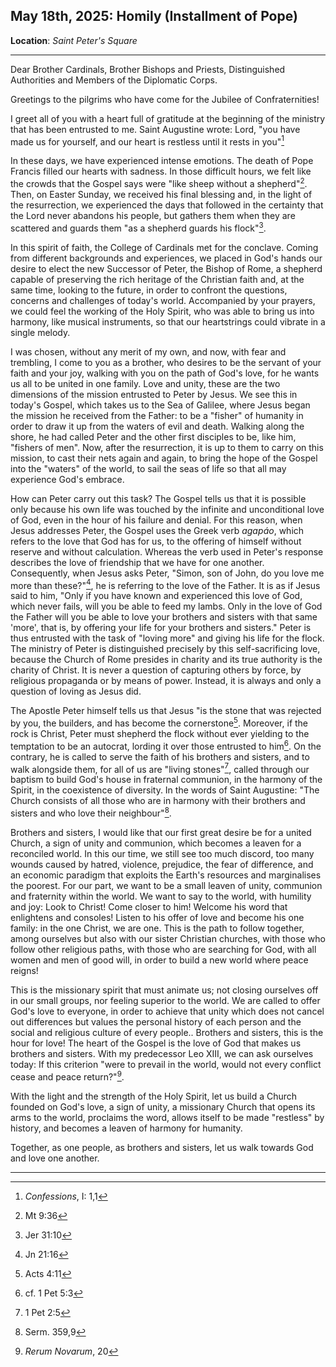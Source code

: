 ## May 18th, 2025: Homily (Installment of Pope)
**Location**: *Saint Peter's Square*
___
Dear Brother Cardinals, Brother Bishops and Priests, Distinguished Authorities and Members of the Diplomatic Corps. 

Greetings to the pilgrims who have come for the Jubilee of Confraternities! 

I greet all of you with a heart full of gratitude at the beginning of the ministry that has been entrusted to me. Saint Augustine wrote: Lord, "you have made us for yourself, and our heart is restless until it rests in you"[^1] 

In these days, we have experienced intense emotions. The death of Pope Francis filled our hearts with sadness. In those difficult hours, we felt like the crowds that the Gospel says were "like sheep without a shepherd"[^2]. Then, on Easter Sunday, we received his final blessing and, in the light of the resurrection, we experienced the days that followed in the certainty that the Lord never abandons his people, but gathers them when they are scattered and guards them "as a shepherd guards his flock"[^3]. 

In this spirit of faith, the College of Cardinals met for the conclave. Coming from different backgrounds and experiences, we placed in God's hands our desire to elect the new Successor of Peter, the Bishop of Rome, a shepherd capable of preserving the rich heritage of the Christian faith and, at the same time, looking to the future, in order to confront the questions, concerns and challenges of today's world. Accompanied by your prayers, we could feel the working of the Holy Spirit, who was able to bring us into harmony, like musical instruments, so that our heartstrings could vibrate in a single melody. 

I was chosen, without any merit of my own, and now, with fear and trembling, I come to you as a brother, who desires to be the servant of your faith and your joy, walking with you on the path of God's love, for he wants us all to be united in one family. 
Love and unity, these are the two dimensions of the mission entrusted to Peter by Jesus. 
We see this in today's Gospel, which takes us to the Sea of Galilee, where Jesus began the mission he received from the Father: to be a "fisher" of humanity in order to draw it up from the waters of evil and death. Walking along the shore, he had called Peter and the other first disciples to be, like him, "fishers of men". Now, after the resurrection, it is up to them to carry on this mission, to cast their nets again and again, to bring the hope of the Gospel into the "waters" of the world, to sail the seas of life so that all may experience God's embrace. 

How can Peter carry out this task? The Gospel tells us that it is possible only because his own life was touched by the infinite and unconditional love of God, even in the hour of his failure and denial. For this reason, when Jesus addresses Peter, the Gospel uses the Greek verb *agapáo*, which refers to the love that God has for us, to the offering of himself without reserve and without calculation. Whereas the verb used in Peter's response describes the love of friendship that we have for one another. Consequently, when Jesus asks Peter, "Simon, son of John, do you love me more than these?"[^4], he is referring to the love of the Father. It is as if Jesus said to him, "Only if you have known and experienced this love of God, which never fails, will you be able to feed my lambs. Only in the love of God the Father will you be able to love your brothers and sisters with that same 'more', that is, by offering your life for your brothers and sisters." 
Peter is thus entrusted with the task of "loving more" and giving his life for the flock. The ministry of Peter is distinguished precisely by this self-sacrificing love, because the Church of Rome presides in charity and its true authority is the charity of Christ. It is never a question of capturing others by force, by religious propaganda or by means of power. Instead, it is always and only a question of loving as Jesus did. 

The Apostle Peter himself tells us that Jesus "is the stone that was rejected by you, the builders, and has become the cornerstone[^5]. Moreover, if the rock is Christ, Peter must shepherd the flock without ever yielding to the temptation to be an autocrat, lording it over those entrusted to him[^6]. On the contrary, he is called to serve the faith of his brothers and sisters, and to walk alongside them, for all of us are "living stones"[^8], called through our baptism to build God's house in fraternal communion, in the harmony of the Spirit, in the coexistence of diversity. In the words of Saint Augustine: "The Church consists of all those who are in harmony with their brothers and sisters and who love their neighbour"[^7]. 

Brothers and sisters, I would like that our first great desire be for a united Church, a sign of unity and communion, which becomes a leaven for a reconciled world. 
In this our time, we still see too much discord, too many wounds caused by hatred, violence, prejudice, the fear of difference, and an economic paradigm that exploits the Earth's resources and marginalises the poorest. For our part, we want to be a small leaven of unity, communion and fraternity within the world. We want to say to the world, with humility and joy: Look to Christ! Come closer to him! Welcome his word that enlightens and consoles! Listen to his offer of love and become his one family: in the one Christ, we are one. This is the path to follow together, among ourselves but also with our sister Christian churches, with those who follow other religious paths, with those who are searching for God, with all women and men of good will, in order to build a new world where peace reigns! 

This is the missionary spirit that must animate us; not closing ourselves off in our small groups, nor feeling superior to the world. We are called to offer God's love to everyone, in order to achieve that unity which does not cancel out differences but values the personal history of each person and the social and religious culture of every people.. 
Brothers and sisters, this is the hour for love! The heart of the Gospel is the love of God that makes us brothers and sisters. With my predecessor Leo XIII, we can ask ourselves today: If this criterion "were to prevail in the world, would not every conflict cease and peace return?"[^9]. 

With the light and the strength of the Holy Spirit, let us build a Church founded on God's love, a sign of unity, a missionary Church that opens its arms to the world, proclaims the word, allows itself to be made "restless" by history, and becomes a leaven of harmony for humanity. 

Together, as one people, as brothers and sisters, let us walk towards God and love one another.

___
[^1]: *Confessions*, I: 1,1
[^2]: Mt 9:36
[^3]: Jer 31:10
[^4]: Jn 21:16
[^5]: Acts 4:11
[^6]: cf. 1 Pet 5:3
[^7]: Serm. 359,9
[^8]: 1 Pet 2:5
[^9]: *Rerum Novarum*, 20
